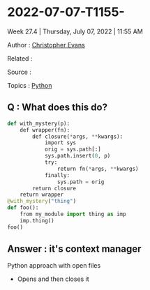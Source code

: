 # 2022-07-07-T1155-

Week 27.4 | Thursday, July 07, 2022 | 11:55 AM

Author : [Christopher Evans](https://www.linkedin.com/in/cevans11)

Related :

Source :

Topics : [Python](../Python.md)

## Q : What does this do?

```python
def with_mystery(p):
    def wrapper(fn):
        def closure(*args, **kwargs):
            import sys
            orig = sys.path[:]
            sys.path.insert(0, p)
            try:
                return fn(*args, **kwargs)
            finally:
                sys.path = orig
        return closure
    return wrapper
@with_mystery("thing")
def foo():
    from my_module import thing as imp
    imp.thing()
foo()
```

## Answer : it's context manager

Python approach with open files

- Opens and then closes it
